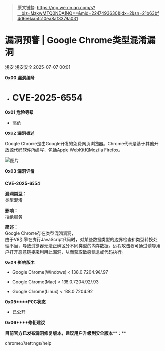 > **原文链接**: https://mp.weixin.qq.com/s?__biz=MzkwMTQ0NDA1NQ==&mid=2247493630&idx=2&sn=21b63bf4d6e6aa5fc10ea8af3379a031

#  漏洞预警 | Google Chrome类型混淆漏洞  
浅安  浅安安全   2025-07-07 00:01  
  
**0x00 漏洞编号**  
- # CVE-2025-6554  
  
**0x01 危险等级**  
- 高危  
  
**0x02 漏洞概述**  
  
Google Chrome是由Google开发的免费网页浏览器。Chrome代码是基于其他开放源代码软件所编写，包括Apple WebKit和Mozilla Firefox。  
  
![图片](https://mmbiz.qpic.cn/mmbiz_png/7stTqD182SXxjX8p8WklXuc23v1DKPW7yY83Sic75o0z0rlPgZHmmCPxBNvutPR92HthYPDsg7ia0ODDgsgQYjBQ/640?wx_fmt=other&wxfrom=5&wx_lazy=1&wx_co=1&tp=webp "")  
  
**0x03 漏洞详情**  
###   
  
**CVE-2025-6554**  
  
**漏洞类型：**  
类型混淆  
  
**影响：**  
拒绝服务  
  
**简述：**  
Google Chrome存在类型混淆漏洞，  
由于V8引擎在执行JavaScript代码时，对某些数据类型的边界检查和类型转换处理不当，导致浏览器无法正确区分不同类型的内存数据。远程攻击者可通过诱导用户打开恶意链接来利用此漏洞，从而获取敏感信息或代码执行。  
  
**0x04 影响版本**  
- Google Chrome(Windows) < 138.0.7204.96/.97  
  
- Google Chrome(Mac) < 138.0.7204.92/.93  
  
- Google Chrome(Linux) < 138.0.7204.92  
  
**0x05****POC状态**  
- 已公开  
  
**0x06****修复建议**  
  
**目前官方已发布漏洞修复版本，建议用户升级到安全版本****：**  
  
chrome://settings/help  
  
  
  
